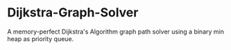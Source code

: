 # Dijkstra-Graph-Solver

A memory-perfect Dijkstra's Algorithm graph path solver using a binary min heap as priority queue.